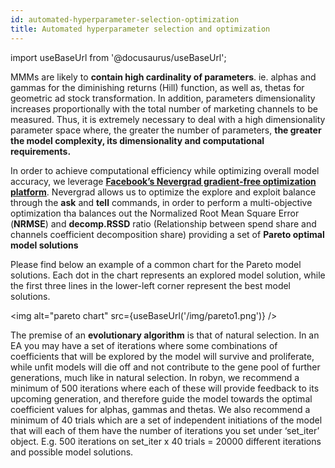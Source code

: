 ```yaml
---
id: automated-hyperparameter-selection-optimization
title: Automated hyperparameter selection and optimization
---
```


import useBaseUrl from '@docusaurus/useBaseUrl';

MMMs are likely to **contain high cardinality of parameters**. ie. alphas and gammas for the diminishing returns (Hill) function, as well as, thetas for geometric ad stock transformation.
In addition, parameters dimensionality increases proportionally with the total number of marketing channels to be measured. Thus, it is extremely necessary to deal with a high dimensionality parameter space where, the greater the number of parameters, **the greater the model complexity, its dimensionality and computational requirements.**

In order to achieve computational efficiency while optimizing overall model accuracy, we leverage [**Facebook’s Nevergrad gradient-free optimization platform**](https://facebookresearch.github.io/nevergrad/).  Nevergrad allows us to optimize the explore and exploit balance through the **ask** and **tell** commands, in order to perform a multi-objective optimization tha balances out the Normalized Root Mean Square Error (**NRMSE**) and **decomp.RSSD** ratio (Relationship between spend share and channels coefficient decomposition share) providing a set of **Pareto optimal model solutions**

Please find below an example of a common chart for the Pareto model solutions. Each dot in the chart represents an explored model solution, while the first three lines in the lower-left corner represent the best model solutions.

<img alt="pareto chart" src={useBaseUrl('/img/pareto1.png')} />

The premise of an **evolutionary algorithm** is that of natural selection. In an EA you may have a set of iterations where some combinations of coefficients that will be explored by the model will survive and proliferate, while unfit models will die off and not contribute to the gene pool of further generations, much like in natural selection. In robyn, we recommend a minimum of 500 iterations where each of these will provide feedback to its upcoming generation, and therefore guide the model towards the optimal coefficient values for alphas, gammas and thetas. We also recommend a minimum of 40 trials which are a set of independent initiations of the model that will each of them have the number of iterations you set under ‘set_iter’ object. E.g. 500 iterations on set_iter x 40 trials = 20000 different iterations and possible model solutions.
